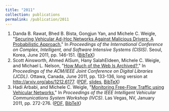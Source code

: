 ```yaml
---
title: "2011"
collection: publications
permalink: /publication/2011
---
```

1. Danda B. Rawat, Bhed B. Bista, Gongjun Yan, and Michele C. Weigle, "[Securing Vehicular Ad-Hoc Networks Against Malicious Drivers: A Probabilistic Approach](http://dx.doi.org/10.1109/CISIS.2011.30)," In *Proceedings of the International Conference on Complex, Intelligent, and Software Intensive Systems (CISIS)*. Seoul, Korea, June 2011, pp. 146-151. ([BibTeX](?action=bibentry&bibfile=mweigle.bib&bibref=rawat-cisis11))
1. Scott Ainsworth, Ahmed AlSum, Hany SalahEldeen, Michele C. Weigle, and Michael L. Nelson, "[How Much of the Web Is Archived?](http://dx.doi.org/10.1145/1998076.1998100)," In *Proceedings of the ACM/IEEE Joint Conference on Digital Libraries (JCDL)*. Ottawa, Canada, June 2011, pp. 133-136, long version at http://arxiv.org/abs/1212.6177. ([PDF](http://www.cs.odu.edu/~mweigle/papers/ainsworth-jcdl11.pdf), [slides](http://www.slideshare.net/aalsum/jcdl-howmuchisarchived), [BibTeX](?action=bibentry&bibfile=mweigle.bib&bibref=ainsworth-jcdl11))
1. Hadi Arbabi, and Michele C. Weigle, "[Monitoring Free-Flow Traffic using Vehicular Networks](http://dx.doi.org/10.1109/CCNC.2011.5766471)," In *Proceedings of the IEEE Intelligent Vehicular Communications System Workshop (IVCS)*. Las Vegas, NV, January 2011, pp. 272-276. ([PDF](http://www.cs.odu.edu/~mweigle/papers/arbabi-ivcs11.pdf), [BibTeX](?action=bibentry&bibfile=mweigle.bib&bibref=arbabi-ivcs11))
